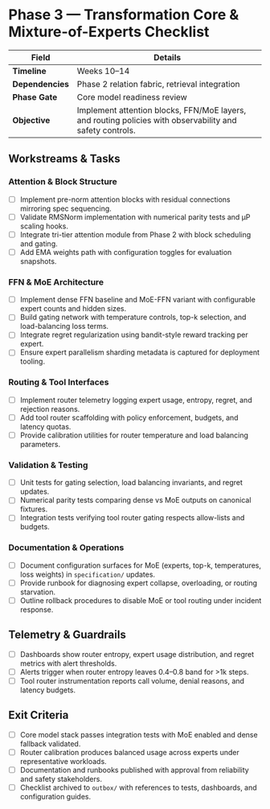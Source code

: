 # Phase 3 — Transformation Core & Mixture-of-Experts Checklist

| Field | Details |
| --- | --- |
| **Timeline** | Weeks 10–14 |
| **Dependencies** | Phase 2 relation fabric, retrieval integration |
| **Phase Gate** | Core model readiness review |
| **Objective** | Implement attention blocks, FFN/MoE layers, and routing policies with observability and safety controls. |

## Workstreams & Tasks

### Attention & Block Structure
- [ ] Implement pre-norm attention blocks with residual connections mirroring spec sequencing.
- [ ] Validate RMSNorm implementation with numerical parity tests and μP scaling hooks.
- [ ] Integrate tri-tier attention module from Phase 2 with block scheduling and gating.
- [ ] Add EMA weights path with configuration toggles for evaluation snapshots.

### FFN & MoE Architecture
- [ ] Implement dense FFN baseline and MoE-FFN variant with configurable expert counts and hidden sizes.
- [ ] Build gating network with temperature controls, top-k selection, and load-balancing loss terms.
- [ ] Integrate regret regularization using bandit-style reward tracking per expert.
- [ ] Ensure expert parallelism sharding metadata is captured for deployment tooling.

### Routing & Tool Interfaces
- [ ] Implement router telemetry logging expert usage, entropy, regret, and rejection reasons.
- [ ] Add tool router scaffolding with policy enforcement, budgets, and latency quotas.
- [ ] Provide calibration utilities for router temperature and load balancing parameters.

### Validation & Testing
- [ ] Unit tests for gating selection, load balancing invariants, and regret updates.
- [ ] Numerical parity tests comparing dense vs MoE outputs on canonical fixtures.
- [ ] Integration tests verifying tool router gating respects allow-lists and budgets.

### Documentation & Operations
- [ ] Document configuration surfaces for MoE (experts, top-k, temperatures, loss weights) in `specification/` updates.
- [ ] Provide runbook for diagnosing expert collapse, overloading, or routing starvation.
- [ ] Outline rollback procedures to disable MoE or tool routing under incident response.

## Telemetry & Guardrails
- [ ] Dashboards show router entropy, expert usage distribution, and regret metrics with alert thresholds.
- [ ] Alerts trigger when router entropy leaves 0.4–0.8 band for >1k steps.
- [ ] Tool router instrumentation reports call volume, denial reasons, and latency budgets.

## Exit Criteria
- [ ] Core model stack passes integration tests with MoE enabled and dense fallback validated.
- [ ] Router calibration produces balanced usage across experts under representative workloads.
- [ ] Documentation and runbooks published with approval from reliability and safety stakeholders.
- [ ] Checklist archived to `outbox/` with references to tests, dashboards, and configuration guides.
